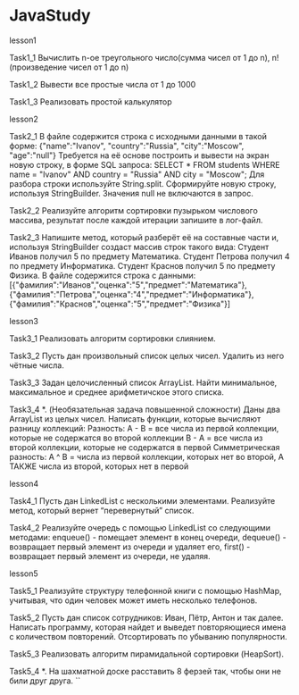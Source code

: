 # JavaStudy

lesson1

Task1_1
    Вычислить n-ое треугольного число(сумма чисел от 1 до n), n! (произведение чисел от 1 до n)

Task1_2
    Вывести все простые числа от 1 до 1000

Task1_3
    Реализовать простой калькулятор

lesson2

Task2_1
    В файле содержится строка с исходными данными в такой форме: {"name":"Ivanov", "country":"Russia", "city":"Moscow", "age":"null"}
    Требуется на её основе построить и вывести на экран новую строку, в форме SQL запроса:
    SELECT * FROM students WHERE name = "Ivanov" AND country = "Russia" AND city = "Moscow";
    Для разбора строки используйте String.split. Сформируйте новую строку, используя StringBuilder. Значения null не включаются в запрос.


Task2_2
    Реализуйте алгоритм сортировки пузырьком числового массива, результат после каждой итерации запишите в лог-файл.


Task2_3
    Напишите метод, который разберёт её на составные части и, используя
    StringBuilder создаст массив строк такого вида:
    Студент Иванов получил 5 по предмету Математика.
    Студент Петрова получил 4 по предмету Информатика.
    Студент Краснов получил 5 по предмету Физика.
    В файле содержится строка с данными:
    [{"фамилия":"Иванов","оценка":"5","предмет":"Математика"},
    {"фамилия":"Петрова","оценка":"4","предмет":"Информатика"},
    {"фамилия":"Краснов","оценка":"5","предмет":"Физика"}]

lesson3

Task3_1
    Реализовать алгоритм сортировки слиянием.

Task3_2
    Пусть дан произвольный список целых чисел. Удалить из него чётные числа.

Task3_3
    Задан целочисленный список ArrayList. Найти минимальное, максимальное и среднее арифметичское этого списка.

Task3_4
    *. (Необязательная задача повышенной сложности)
       Даны два ArrayList из целых чисел. Написать функции, которые вычисляют разницу коллекций:
       Разность:
       A - B = все числа из первой коллекции, которые не содержатся во второй коллекции
       B - A = все числа из второй коллекции, которые не содержатся в первой
       Симметрическая разность:
       A ^ B = числа из первой коллекции, которых нет во второй, А ТАКЖЕ числа из второй, которых нет в первой

lesson4

Task4_1
       Пусть дан LinkedList с несколькими элементами. Реализуйте метод, который вернет “перевернутый” список.

Task4_2
        Реализуйте очередь с помощью LinkedList со следующими методами:
            enqueue() - помещает элемент в конец очереди, 
            dequeue() - возвращает первый элемент из очереди и удаляет его, 
            first() - возвращает первый элемент из очереди, не удаляя.

lesson5

Task5_1
        Реализуйте структуру телефонной книги с помощью HashMap, учитывая, что один человек может иметь несколько телефонов.

Task5_2
        Пусть дан список сотрудников: Иван, Пётр, Антон и так далее. 
        Написать программу, которая найдет и выведет повторяющиеся имена с количеством повторений. 
        Отсортировать по убыванию популярности.

Task5_3
        Реализовать алгоритм пирамидальной сортировки (HeapSort).

Task5_4
        *. На шахматной доске расставить 8 ферзей так, чтобы они не били друг друга.
``